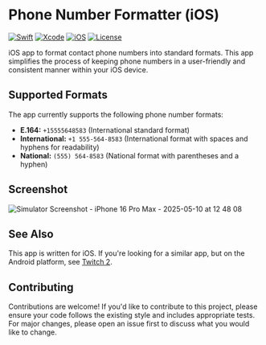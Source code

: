 # Phone Number Formatter (iOS)

[![Swift](https://img.shields.io/badge/Swift-5.x-orange.svg)](https://swift.org)
[![Xcode](https://img.shields.io/badge/Xcode-13.0+-blue.svg)](https://developer.apple.com/xcode/)
[![iOS](https://img.shields.io/badge/iOS-13.0+-lightgrey.svg)](https://developer.apple.com/ios/)
[![License](https://img.shields.io/badge/License-MIT-green.svg)](LICENSE)

iOS app to format contact phone numbers into standard formats. This app simplifies the process
of keeping phone numbers in a user-friendly and consistent manner within your iOS device.

## Supported Formats

The app currently supports the following phone number formats:

* **E.164:** `+15555648583` (International standard format)
* **International:** `+1 555-564-8583` (International format with spaces and hyphens for readability)
* **National:** `(555) 564-8583` (National format with parentheses and a hyphen)

## Screenshot

![Simulator Screenshot - iPhone 16 Pro Max - 2025-05-10 at 12 48 08](https://github.com/user-attachments/assets/71226576-784d-422f-98d7-dc917f429208)

## See Also

This app is written for iOS. If you're looking for a similar app, but on the Android platform, see
[Twitch 2](https://play.google.com/store/apps/details?id=twitch.angelandroidapps.cnf2&hl=en_US).

## Contributing

Contributions are welcome! If you'd like to contribute to this project, please ensure your code
follows the existing style and includes appropriate tests. For major changes, please open an issue
first to discuss what you would like to change.
